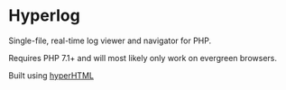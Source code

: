 # Hyperlog

Single-file, real-time log viewer and navigator for PHP.

Requires PHP 7.1+ and will most likely only work on evergreen browsers.

Built using [hyperHTML](https://github.com/WebReflection/hyperHTML)